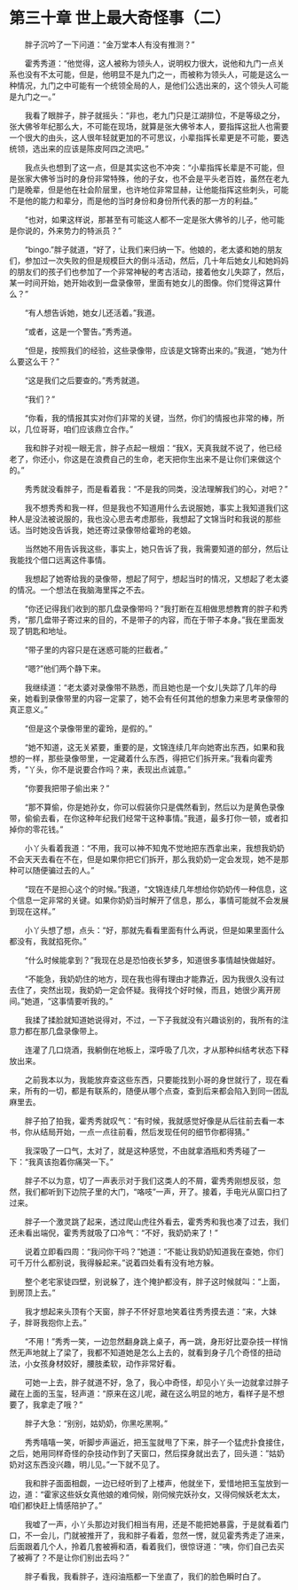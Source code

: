 # 第三十章 世上最大奇怪事（二）


　　胖子沉吟了一下问道：“金万堂本人有没有推测？”

　　霍秀秀道：“他觉得，这人被称为领头人，说明权力很大，说他和九门一点关系也没有不太可能，但是，他明显不是九门之一，而被称为领头人，可能是这么一种情况，九门之中可能有一个统领全局的人，是他们公选出来的，这个领头人可能是九门之一。”

　　我看了眼胖子，胖子就摇头：“非也，老九门只是江湖排位，不是等级之分，张大佛爷年纪那么大，不可能在现场，就算是张大佛爷本人，要指挥这批人也需要一个很大的由头，这人很年轻就更加的不可思议，小辈指挥长辈更是不可能，要选统领，选出来的应该是陈皮阿四之流吧。”

　　我点头也想到了这一点，但是其实这也不冲突：“小辈指挥长辈是不可能，但是张家大佛爷当时的身份非常特殊，他的子女，也不会是平头老百姓，虽然在老九门是晚辈，但是他在社会阶层里，也许地位非常显赫，让他能指挥这些刺头，可能不是他的能力和辈分，而是他的当时身份和身份所代表的那一方的利益。”

　　“也对，如果这样说，那甚至有可能这人都不一定是张大佛爷的儿子，他可能是你说的，外来势力的特派员？”

　　“bingo.”胖子就道，“好了，让我们来归纳一下。他娘的，老太婆和她的朋友们，参加过一次失败的但是规模巨大的倒斗活动，然后，几十年后她女儿和她妈妈的朋友们的孩子们也参加了一个非常神秘的考古活动，接着他女儿失踪了，然后，某一时间开始，她开始收到一盘录像带，里面有她女儿的图像。你们觉得这算什么？”

　　“有人想告诉她，她女儿还活着。”我道。

　　“或者，这是一个警告。”秀秀道。

　　“但是，按照我们的经验，这些录像带，应该是文锦寄出来的。”我道，“她为什么要这么干？”

　　“这是我们之后要查的。”秀秀就道。

　　“我们？”

　　“你看，我的情报其实对你们非常的关键，当然，你们的情报也非常的棒，所以，几位哥哥，咱们应该鼎立合作。”

　　我和胖子对视一眼无言，胖子点起一根烟：“我X，天真我就不说了，他已经老了，你还小，你这是在浪费自己的生命，老天把你生出来不是让你们来做这个的。”

　　秀秀就没看胖子，而是看着我：“不是我的同类，没法理解我们的心，对吧？”

　　我不想秀秀和我一样，但是我也不知道用什么去说服她，事实上我知道我们这种人是没法被说服的，我也没心思去考虑那些，我想起了文锦当时和我说的那些话。当时她没告诉我，她还寄过录像带给霍玲的老娘。

　　当然她不用告诉我这些，事实上，她只告诉了我，我需要知道的部分，然后让我能找个借口远离这件事情。

　　我想起了她寄给我的录像带，想起了阿宁，想起当时的情况，又想起了老太婆的情况。一个想法在我脑海里挥之不去。

　　“你还记得我们收到的那几盘录像带吗？”我打断在互相做思想教育的胖子和秀秀，“那几盘带子寄过来的目的，不是带子的内容，而在于带子本身。”我在里面发现了钥匙和地址。

　　“带子里的内容只是在迷惑可能的拦截者。”

　　“嗯?”他们两个静下来。

　　我继续道：“老太婆对录像带不熟悉，而且她也是一个女儿失踪了几年的母亲，她看到录像带里的内容一定蒙了，她不会有任何其他的想象力来思考录像带的真正意义。”

　　“但是这个录像带里的霍玲，是假的。”

　　“她不知道，这无关紧要，重要的是，文锦连续几年向她寄出东西，如果和我想的一样，那些录像带里，一定藏着什么东西，得把它们拆开来。”我看向霍秀秀，“丫头，你不是说要合作吗？来，表现出点诚意。”

　　“你要我把带子偷出来？”

　　“那不算偷，你是她孙女，你可以假装你只是偶然看到，然后以为是黄色录像带，偷偷去看，在你这种年纪我们经常干这种事情。”我道，最多打你一顿，或者扣掉你的零花钱。”

　　小丫头看着我道：“不用，我可以神不知鬼不觉地把东西拿出来，我想我奶奶不会天天去看在不在，但是如果你把它们拆开，那么我奶奶一定会发现，她不是那种可以随便骗过去的人。”

　　“现在不是担心这个的时候。”我道，“文锦连续几年想给你奶奶传一种信息，这个信息一定非常的关键。如果你奶奶当时解开了信息，那么，事情可能就不会发展到现在这样。”

　　小丫头想了想，点头：“好，那就先看看里面有什么再说，但是如果里面什么都没有，我就掐死你。”

　　“什么时候能拿到？”我现在总是恐怕夜长梦多，知道很多事情越快做越好。

　　“不能急，我奶奶住的地方，现在我也得有理由才能靠近，因为我很久没有过去住了，突然出现，我奶奶一定会怀疑。我得找个好时候，而且，她很少离开房间。”她道，“这事情要听我的。”

　　我揉了揉脸就知道她说得对，不过，一下子我就没有兴趣谈别的，我所有的注意力都在那几盘录像带上。

　　连灌了几口烧酒，我躺倒在地板上，深呼吸了几次，才从那种纠结考状态下释放出来。

　　之前我本以为，我能放弃查这些东西，只要能找到小哥的身世就行了，现在看来，所有的一切，都是有联系的，随便从哪个点查，查到后来都会陷入到同一团乱麻里去。

　　胖子拍了拍我，霍秀秀就叹气：“有时候，我就感觉好像是从后往前去看一本书，你从结局开始，一点一点往前看，然后发现任何的细节你都得猜。”

　　我深吸了一口气，太对了，就是这种感觉，不由就拿酒瓶和秀秀碰了一下：“我真该抱着你痛哭一下。”

　　胖子不以为意，切了一声表示对于我们这类人的不屑，霍秀秀刚想反驳，忽然，我们都听到下边院子里的大门，“咯吱”一声，开了。接着，手电光从窗口扫了过来。

　　胖子一个激灵跳了起来，透过爬山虎往外看去，霍秀秀和我也凑了过去，我们还未看出端倪，霍秀秀就吸了口冷气：“不好，我奶奶来了！”

　　说着立即看四周：“我问你干吗？”她道：“不能让我奶奶知道我在查她，你们可千万什么都别说，我得躲起来。”说着四处看有没有地方躲。

　　整个老宅家徒四壁，别说躲了，连个掩护都没有，胖子这时候就叫：“上面，到房顶上去。”

　　我才想起来头顶有个天窗，胖子不怀好意地笑着往秀秀摸去道：“来，大妹子，胖哥我抱你上去。”

　　“不用！”秀秀一笑，一边忽然翻身跳上桌子，再一跳，身形好比耍杂技一样悄然无声地就上了梁了，我都不知道她是怎么上去的，就看到身子几个奇怪的扭动法，小女孩身材姣好，腰肢柔软，动作非常好看。

　　可她一上去，胖子就道不好，急了，我心中奇怪，却见小丫头一边就拿过胖子藏在上面的玉玺，轻声道：“原来在这儿呢，藏在这么明显的地方，看样子是不想要了，我拿走了哦？”

　　胖子大急：“别别，姑奶奶，你黑吃黑啊。”

　　秀秀嘻嘻一笑，听脚步声逼近，把玉玺就甩了下来，胖子一个猛虎扑食接住，之后，她用同样奇怪的杂技动作到了天窗口，然后探身就出去了，回头道：”姑奶奶对这东西没兴趣，明儿见。”一下就不见了。

　　我和胖子面面相觑，一边已经听到了上楼声，他就坐下，爱惜地把玉玺放到一边，道：“霍家这些妖女真他娘的难伺候，刚伺候完妖孙女，又得伺候妖老太太，咱们都快赶上情感陪护了。”

　　我嘘了一声，小丫头那边对我们相当有用，还是不能把她暴露，于是就看着门口，不一会儿，门就被推开了，我和胖子看着，忽然一愣，就见霍秀秀走了进来，后面跟着几个人，拎着几套被褥和酒，看着我们，很惊讶道：“咦，你们自己去买了被褥了？不是让你们别出去吗？”

　　胖子看我，我看胖子，连闷油瓶都一下坐直了，我们的脸色瞬时白了。

